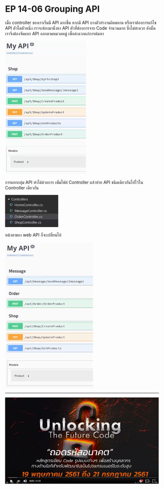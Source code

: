 # EP 14-06 Grouping API

เมื่อ controller ของเราเริ่มมี API มากขึ้น หากมี API บางตัวทำงานผิดพลาด หรือเราต้องการแก้ไข API ตัวใดตัวหนึ่ง เราจะต้องมานั่งหา API ตัวที่ต้องการจาก Code จำนวนมาก ซึ่งไม่สะดวก ดังนั้น เราจึงต้องจัดแยก API ออกตามหมวดหมู่ เพื่อสะดวกแก่การค้นหา

![](images/EP14/140601.PNG)

การแยกกลุ่ม API ทำได้ด้วยการ เพิ่มไฟล์ Controller แล้วย้าย API ชนิดเดียวกันไปไว้ใน Controller เดียวกัน

![](images/EP14/140602.PNG)

หน้าตาของ web API ก็จะเปลี่ยนไป

![](images/EP14/140603.PNG)

* * *

[![IMAGE ALT TEXT HERE](images/EP07/Items.PNG)](https://youtu.be/uWznnhTs5bs)